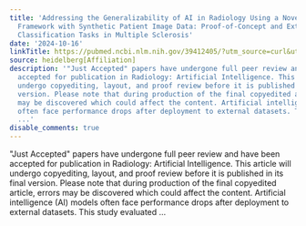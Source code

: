 ```yaml
---
title: 'Addressing the Generalizability of AI in Radiology Using a Novel Data Augmentation
  Framework with Synthetic Patient Image Data: Proof-of-Concept and External Validation
  Classification Tasks in Multiple Sclerosis'
date: '2024-10-16'
linkTitle: https://pubmed.ncbi.nlm.nih.gov/39412405/?utm_source=curl&utm_medium=rss&utm_campaign=pubmed-2&utm_content=1FakS-2QOkCT8HsMOQP1bCRQ4YzyumYOmxmF0moLsQ3dFB1E9V&fc=20220326224207&ff=20241016183241&v=2.18.0.post9+e462414
source: heidelberg[Affiliation]
description: '"Just Accepted" papers have undergone full peer review and have been
  accepted for publication in Radiology: Artificial Intelligence. This article will
  undergo copyediting, layout, and proof review before it is published in its final
  version. Please note that during production of the final copyedited article, errors
  may be discovered which could affect the content. Artificial intelligence (AI) models
  often face performance drops after deployment to external datasets. This study evaluated
  ...'
disable_comments: true
---
```

"Just Accepted" papers have undergone full peer review and have been accepted for publication in Radiology: Artificial Intelligence. This article will undergo copyediting, layout, and proof review before it is published in its final version. Please note that during production of the final copyedited article, errors may be discovered which could affect the content. Artificial intelligence (AI) models often face performance drops after deployment to external datasets. This study evaluated ...